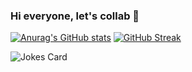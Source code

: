 ### Hi everyone, let's collab 👋
<!--Readme stats-->
 [![Anurag's GitHub stats](https://github-readme-stats.vercel.app/api?username=Yoga-Syahputra)](https://github.com/Yoga-Syahputra/github-readme-stats) [![GitHub Streak](https://streak-stats.demolab.com/?user=Yoga-Syahputra)](https://git.io/streak-stats)

<!--Dev Jokes-->
<!-- HTML -->
<img src="https://readme-jokes.vercel.app/api" alt="Jokes Card" />

<!--
**Yoga-Syahputra/Yoga-Syahputra** is a ✨ _special_ ✨ repository because its `README.md` (this file) appears on your GitHub profile.

Here are some ideas to get you started:

- 🔭 I’m currently working on ...
- 🌱 I’m currently learning ...
- 👯 I’m looking to collaborate on ...
- 🤔 I’m looking for help with ...
- 💬 Ask me about ...
- 📫 How to reach me: ...
- 😄 Pronouns: ...
- ⚡ Fun fact: ...
-->

